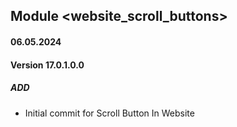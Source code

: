 ## Module <website_scroll_buttons>

#### 06.05.2024
#### Version 17.0.1.0.0
##### ADD

- Initial commit for Scroll Button In Website
